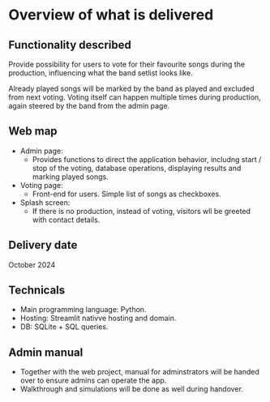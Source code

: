 # Overview of what is delivered

## Functionality described
Provide possibility for users to vote for their favourite songs
during the production, influencing what the band setlist looks like.

Already played songs will be marked by the band as played and excluded
from next voting. Voting itself can happen multiple times during production,
again steered by the band from the admin page.

## Web map
- Admin page:
    -   Provides functions to direct the application behavior,
        includng start / stop of the voting, database operations,
        displaying results and marking played songs.
- Voting page:
    -   Front-end for users. Simple list of songs as checkboxes.
- Splash screen:
    -   If there is no production, instead of voting, visitors 
        wll be greeted with contact details.

## Delivery date
October 2024

## Technicals
- Main programming language: Python.
- Hosting: Streamlit nativve hosting and domain.
- DB: SQLite + SQL queries.

## Admin manual
-   Together with the web project, manual for adminstrators will
    be handed over to ensure admins can operate the app.
-   Walkthrough and simulations will be done as well during handover.